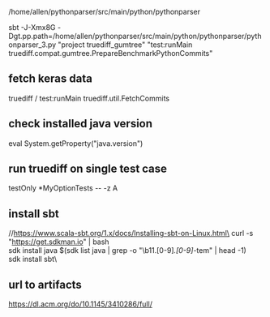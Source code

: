 


/home/allen/pythonparser/src/main/python/pythonparser

sbt -J-Xmx8G -Dgt.pp.path=/home/allen/pythonparser/src/main/python/pythonparser/pythonparser_3.py "project truediff_gumtree" "test:runMain truediff.compat.gumtree.PrepareBenchmarkPythonCommits"

## fetch keras data
truediff / test:runMain truediff.util.FetchCommits  

## check installed java version
eval System.getProperty("java.version")  


## run truediff on single test case
testOnly *MyOptionTests -- -z A  


## install sbt
//https://www.scala-sbt.org/1.x/docs/Installing-sbt-on-Linux.html\
curl -s "https://get.sdkman.io" | bash\
sdk install java $(sdk list java | grep -o "\b11\.[0-9]*\.[0-9]*\-tem" | head -1)\
sdk install sbt\

## url to artifacts
https://dl.acm.org/do/10.1145/3410286/full/
